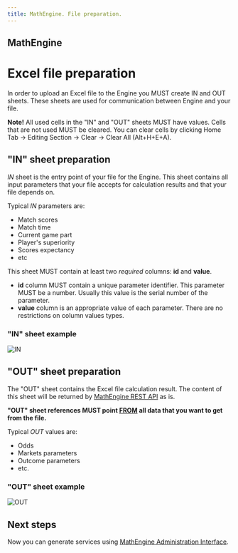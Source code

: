 ```yaml
---
title: MathEngine. File preparation.
---
```


## MathEngine

# Excel file preparation

In order to upload an Excel file to the Engine you MUST create IN and OUT sheets. These sheets are used for communication between Engine and your file.

<div class="well well-sm">
<b>Note!</b> All used cells in the "IN" and "OUT" sheets MUST have values. Cells that are not used MUST be cleared. You can clear cells by clicking Home Tab -> Editing Section -> Clear -> Clear All (Alt+H+E+A).
</div>

## "IN" sheet preparation

*IN* sheet is the entry point of your file for the Engine. This sheet contains all input parameters that your file accepts for calculation results and that your file depends on.

Typical *IN* parameters are:

* Match scores
* Match time
* Current game part
* Player's superiority
* Scores expectancy
* etc

This sheet MUST contain at least two *required* columns: **id** and **value**.

* **id** column MUST contain a unique parameter identifier. This parameter MUST be a number. 
Usually this value is the serial number of the parameter.
* **value** column is an appropriate value of each parameter. There are no restrictions on column values types.

### "IN" sheet example

![IN](/images/in-page.png)

## "OUT" sheet preparation

The "OUT" sheet contains the Excel file calculation result.
The content of this sheet will be returned by [MathEngine REST API](/en/doc/mengine/integration-guide/) as is.

**"OUT" sheet references MUST point <u>FROM</u> all data that you want to get from the file.**

Typical *OUT* values are:

* Odds
* Markets parameters
* Outcome parameters
* etc.

### "OUT" sheet example

![OUT](/images/out-page.png)

## Next steps

Now you can generate services using [MathEngine Administration Interface](/en/doc/user-guide/).

